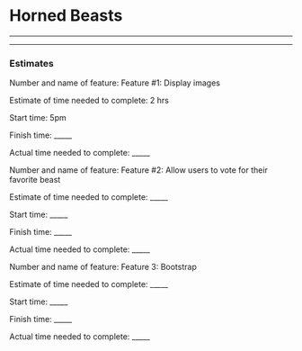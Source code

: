 # Horned Beasts


-------------



------------

### Estimates

Number and name of feature: Feature #1: Display images

Estimate of time needed to complete: 2 hrs

Start time: 5pm

Finish time: _____

Actual time needed to complete: _____

Number and name of feature: Feature #2: Allow users to vote for their favorite beast

Estimate of time needed to complete: _____

Start time: _____

Finish time: _____

Actual time needed to complete: _____

Number and name of feature: Feature 3: Bootstrap

Estimate of time needed to complete: _____

Start time: _____

Finish time: _____

Actual time needed to complete: _____







